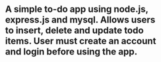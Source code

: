 # A simple to-do app using node.js, express.js and mysql. Allows users to insert, delete and update todo items. User must create an account and login before using the app.
